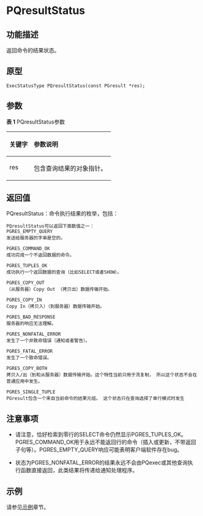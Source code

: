# PQresultStatus<a name="ZH-CN_TOPIC_0242380579"></a>

## 功能描述<a name="zh-cn_topic_0241735621_section17608142135118"></a>

返回命令的结果状态。

## 原型<a name="zh-cn_topic_0241735621_section1647192312546"></a>

```
ExecStatusType PQresultStatus(const PGresult *res);
```

## 参数<a name="zh-cn_topic_0241735621_zh-cn_topic_0237120432_zh-cn_topic_0059778852_s1c9b27937d964eaba00ae77fe1cd2c71"></a>

**表 1**  PQresultStatus参数

<a name="zh-cn_topic_0241735621_zh-cn_topic_0237120432_zh-cn_topic_0059778852_t82b61d38241342ffa2c83b3e50393841"></a>
<table><thead align="left"><tr id="zh-cn_topic_0241735621_zh-cn_topic_0237120432_zh-cn_topic_0059778852_r3ec068cec36347ccb83a7f18cf131215"><th class="cellrowborder" valign="top" width="23.27%" id="mcps1.2.3.1.1"><p id="zh-cn_topic_0241735621_zh-cn_topic_0237120432_zh-cn_topic_0059778852_a44a45da69b324aa4b5c1187191ec5c77"><a name="zh-cn_topic_0241735621_zh-cn_topic_0237120432_zh-cn_topic_0059778852_a44a45da69b324aa4b5c1187191ec5c77"></a><a name="zh-cn_topic_0241735621_zh-cn_topic_0237120432_zh-cn_topic_0059778852_a44a45da69b324aa4b5c1187191ec5c77"></a><strong id="zh-cn_topic_0241735621_zh-cn_topic_0237120432_zh-cn_topic_0059778852_a78fd62134c834d6ab90eace249f90f74"><a name="zh-cn_topic_0241735621_zh-cn_topic_0237120432_zh-cn_topic_0059778852_a78fd62134c834d6ab90eace249f90f74"></a><a name="zh-cn_topic_0241735621_zh-cn_topic_0237120432_zh-cn_topic_0059778852_a78fd62134c834d6ab90eace249f90f74"></a>关键字</strong></p>
</th>
<th class="cellrowborder" valign="top" width="76.73%" id="mcps1.2.3.1.2"><p id="zh-cn_topic_0241735621_zh-cn_topic_0237120432_zh-cn_topic_0059778852_aee2bc08a3b8f47bf81fb032ef089ba6d"><a name="zh-cn_topic_0241735621_zh-cn_topic_0237120432_zh-cn_topic_0059778852_aee2bc08a3b8f47bf81fb032ef089ba6d"></a><a name="zh-cn_topic_0241735621_zh-cn_topic_0237120432_zh-cn_topic_0059778852_aee2bc08a3b8f47bf81fb032ef089ba6d"></a><strong id="zh-cn_topic_0241735621_zh-cn_topic_0237120432_zh-cn_topic_0059778852_a51048b44452847fabe05c8633f0220cf"><a name="zh-cn_topic_0241735621_zh-cn_topic_0237120432_zh-cn_topic_0059778852_a51048b44452847fabe05c8633f0220cf"></a><a name="zh-cn_topic_0241735621_zh-cn_topic_0237120432_zh-cn_topic_0059778852_a51048b44452847fabe05c8633f0220cf"></a>参数说明</strong></p>
</th>
</tr>
</thead>
<tbody><tr id="zh-cn_topic_0241735621_zh-cn_topic_0237120432_zh-cn_topic_0059778852_r89c7807f135840058d4a248137b3ca08"><td class="cellrowborder" valign="top" width="23.27%" headers="mcps1.2.3.1.1 "><p id="zh-cn_topic_0241735621_p23111054217"><a name="zh-cn_topic_0241735621_p23111054217"></a><a name="zh-cn_topic_0241735621_p23111054217"></a>res</p>
</td>
<td class="cellrowborder" valign="top" width="76.73%" headers="mcps1.2.3.1.2 "><p id="zh-cn_topic_0241735621_zh-cn_topic_0237120432_zh-cn_topic_0059778852_li1646671519399p0"><a name="zh-cn_topic_0241735621_zh-cn_topic_0237120432_zh-cn_topic_0059778852_li1646671519399p0"></a><a name="zh-cn_topic_0241735621_zh-cn_topic_0237120432_zh-cn_topic_0059778852_li1646671519399p0"></a>包含查询结果的对象指针。</p>
</td>
</tr>
</tbody>
</table>

## 返回值<a name="zh-cn_topic_0241735621_zh-cn_topic_0237120432_zh-cn_topic_0059778852_sd43c3bb519574fb68eae3b53fb1b652f"></a>

PQresultStatus：命令执行结果的枚举，包括：

```
PQresultStatus可以返回下面数值之一：
PGRES_EMPTY_QUERY
发送给服务器的字串是空的。

PGRES_COMMAND_OK
成功完成一个不返回数据的命令。

PGRES_TUPLES_OK
成功执行一个返回数据的查询（比如SELECT或者SHOW）。

PGRES_COPY_OUT
（从服务器）Copy Out （拷贝出）数据传输开始。

PGRES_COPY_IN
Copy In（拷贝入）（到服务器）数据传输开始。

PGRES_BAD_RESPONSE
服务器的响应无法理解。

PGRES_NONFATAL_ERROR
发生了一个非致命错误（通知或者警告）。

PGRES_FATAL_ERROR
发生了一个致命错误。

PGRES_COPY_BOTH
拷贝入/出（到和从服务器）数据传输开始。这个特性当前只用于流复制， 所以这个状态不会在普通应用中发生。

PGRES_SINGLE_TUPLE
PGresult包含一个来自当前命令的结果元组。 这个状态只在查询选择了单行模式时发生
```

## 注意事项<a name="zh-cn_topic_0241735621_zh-cn_topic_0237120433_zh-cn_topic_0059777949_sb1b6942996a64e589fdfdfb1c00fa519"></a>

-   请注意，恰好检索到零行的SELECT命令仍然显示PGRES\_TUPLES\_OK。PGRES\_COMMAND\_OK用于永远不能返回行的命令（插入或更新，不带返回子句等）。PGRES\_EMPTY\_QUERY响应可能表明客户端软件存在bug。

-   状态为PGRES\_NONFATAL\_ERROR的结果永远不会由PQexec或其他查询执行函数直接返回，此类结果将传递给通知处理程序。

## 示例<a name="zh-cn_topic_0241735621_section4472558185413"></a>

请参见[示例](示例-3.md)章节。

